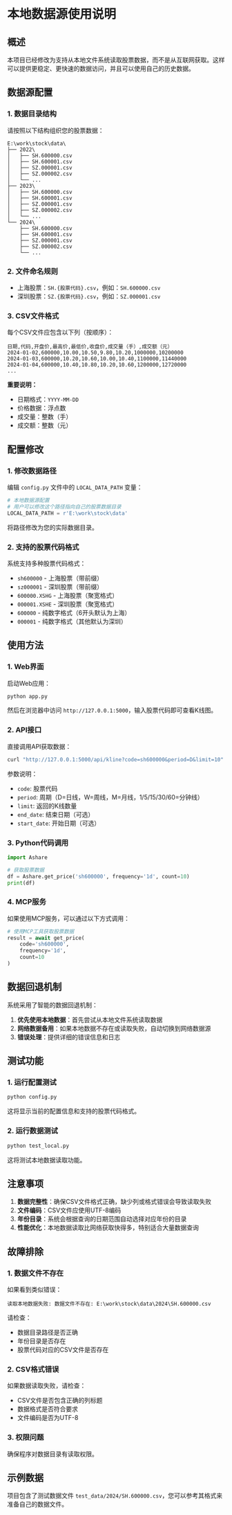 # 本地数据源使用说明

## 概述

本项目已经修改为支持从本地文件系统读取股票数据，而不是从互联网获取。这样可以提供更稳定、更快速的数据访问，并且可以使用自己的历史数据。

## 数据源配置

### 1. 数据目录结构

请按照以下结构组织您的股票数据：

```
E:\work\stock\data\
├── 2022\
│   ├── SH.600000.csv
│   ├── SH.600001.csv
│   ├── SZ.000001.csv
│   ├── SZ.000002.csv
│   └── ...
├── 2023\
│   ├── SH.600000.csv
│   ├── SH.600001.csv
│   ├── SZ.000001.csv
│   ├── SZ.000002.csv
│   └── ...
└── 2024\
    ├── SH.600000.csv
    ├── SH.600001.csv
    ├── SZ.000001.csv
    ├── SZ.000002.csv
    └── ...
```

### 2. 文件命名规则

- 上海股票：`SH.{股票代码}.csv`，例如：`SH.600000.csv`
- 深圳股票：`SZ.{股票代码}.csv`，例如：`SZ.000001.csv`

### 3. CSV文件格式

每个CSV文件应包含以下列（按顺序）：

```csv
日期,代码,开盘价,最高价,最低价,收盘价,成交量（手）,成交额（元）
2024-01-02,600000,10.00,10.50,9.80,10.20,1000000,10200000
2024-01-03,600000,10.20,10.60,10.00,10.40,1100000,11440000
2024-01-04,600000,10.40,10.80,10.20,10.60,1200000,12720000
...
```

**重要说明：**
- 日期格式：`YYYY-MM-DD`
- 价格数据：浮点数
- 成交量：整数（手）
- 成交额：整数（元）

## 配置修改

### 1. 修改数据路径

编辑 `config.py` 文件中的 `LOCAL_DATA_PATH` 变量：

```python
# 本地数据源配置
# 用户可以修改这个路径指向自己的股票数据目录
LOCAL_DATA_PATH = r'E:\work\stock\data'
```

将路径修改为您的实际数据目录。

### 2. 支持的股票代码格式

系统支持多种股票代码格式：

- `sh600000` - 上海股票（带前缀）
- `sz000001` - 深圳股票（带前缀）
- `600000.XSHG` - 上海股票（聚宽格式）
- `000001.XSHE` - 深圳股票（聚宽格式）
- `600000` - 纯数字格式（6开头默认为上海）
- `000001` - 纯数字格式（其他默认为深圳）

## 使用方法

### 1. Web界面

启动Web应用：

```bash
python app.py
```

然后在浏览器中访问 `http://127.0.0.1:5000`，输入股票代码即可查看K线图。

### 2. API接口

直接调用API获取数据：

```bash
curl "http://127.0.0.1:5000/api/kline?code=sh600000&period=D&limit=10"
```

参数说明：
- `code`: 股票代码
- `period`: 周期（D=日线，W=周线，M=月线，1/5/15/30/60=分钟线）
- `limit`: 返回的K线数量
- `end_date`: 结束日期（可选）
- `start_date`: 开始日期（可选）

### 3. Python代码调用

```python
import Ashare

# 获取股票数据
df = Ashare.get_price('sh600000', frequency='1d', count=10)
print(df)
```

### 4. MCP服务

如果使用MCP服务，可以通过以下方式调用：

```python
# 使用MCP工具获取股票数据
result = await get_price(
    code='sh600000',
    frequency='1d',
    count=10
)
```

## 数据回退机制

系统采用了智能的数据回退机制：

1. **优先使用本地数据**：首先尝试从本地文件系统读取数据
2. **网络数据备用**：如果本地数据不存在或读取失败，自动切换到网络数据源
3. **错误处理**：提供详细的错误信息和日志

## 测试功能

### 1. 运行配置测试

```bash
python config.py
```

这将显示当前的配置信息和支持的股票代码格式。

### 2. 运行数据测试

```bash
python test_local.py
```

这将测试本地数据读取功能。

## 注意事项

1. **数据完整性**：确保CSV文件格式正确，缺少列或格式错误会导致读取失败
2. **文件编码**：CSV文件应使用UTF-8编码
3. **年份目录**：系统会根据查询的日期范围自动选择对应年份的目录
4. **性能优化**：本地数据读取比网络获取快得多，特别适合大量数据查询

## 故障排除

### 1. 数据文件不存在

如果看到类似错误：
```
读取本地数据失败: 数据文件不存在: E:\work\stock\data\2024\SH.600000.csv
```

请检查：
- 数据目录路径是否正确
- 年份目录是否存在
- 股票代码对应的CSV文件是否存在

### 2. CSV格式错误

如果数据读取失败，请检查：
- CSV文件是否包含正确的列标题
- 数据格式是否符合要求
- 文件编码是否为UTF-8

### 3. 权限问题

确保程序对数据目录有读取权限。

## 示例数据

项目包含了测试数据文件 `test_data/2024/SH.600000.csv`，您可以参考其格式来准备自己的数据文件。

